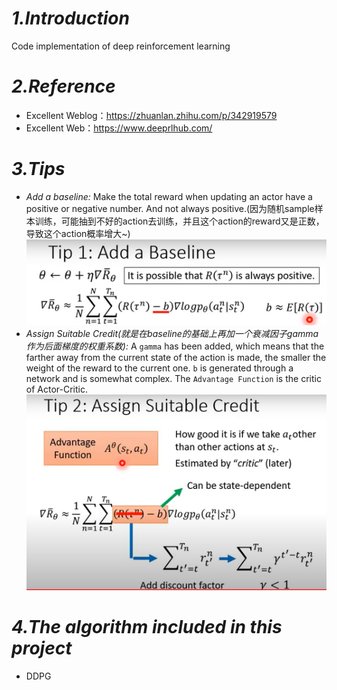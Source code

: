 # _1.Introduction_
Code implementation of deep reinforcement learning

# _2.Reference_
* Excellent Weblog：https://zhuanlan.zhihu.com/p/342919579
* Excellent Web：https://www.deeprlhub.com/

# _3.Tips_
* _Add a baseline:_ Make the total reward when updating an actor have a positive or negative number. And not always positive.(因为随机sample样本训练，可能抽到不好的action去训练，并且这个action的reward又是正数，导致这个action概率增大~)
![baseline.png](images/baseline.png)
* _Assign Suitable Credit(就是在baseline的基础上再加一个衰减因子gamma作为后面梯度的权重系数):_ A `gamma` has been added, which means that the farther away from the current state of the action is made, the smaller the weight of the reward to the current one.
`b` is generated through a network and is somewhat complex.
The `Advantage Function` is the critic of Actor-Critic.
![credit.png](images/credit.png)

# _4.The algorithm included in this project_
* DDPG

